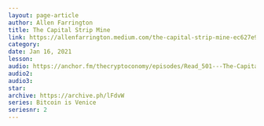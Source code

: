```yaml
---
layout: page-article
author: Allen Farrington
title: The Capital Strip Mine
link: https://allenfarrington.medium.com/the-capital-strip-mine-ec627e9fe40a
category: 
date: Jan 16, 2021
lesson: 
audio: https://anchor.fm/thecryptoconomy/episodes/Read_501---The-Capital-Strip-Mine-Allen-Farrington-erc7dc
audio2: 
audio3: 
star: 
archive: https://archive.ph/lFdvW
series: Bitcoin is Venice
seriesnr: 2
---
```

